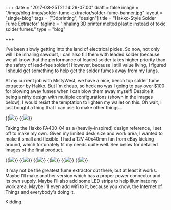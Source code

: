 +++
date = "2017-03-25T21:14:29-07:00"
draft = false
image = "/imgs/blog-imgs/solder-fume-extractor/solder-fume-banner.jpg"
layout = "single-blog"
tags = ["3dprinting", "design"]
title = "Hakko-Style Solder Fume Extractor"
tagline = "Inhaling 3D printer melted plastic instead of toxic solder fumes."
type = "blog"

+++

I've been slowly getting into the land of electrical pixies. So now, not only will I be inhaling sawdust, I can also fill them with leaded solder (because we all know that the performance of leaded solder takes higher priority than the safety of lead-free solder)! However, because I still value living, I figured I should get something to help get the solder fumes away from my lungs.

At my current job with MistyWest, we have a nice, bench top solder fume extractor by Hakko. But I'm cheap, so heck no was I going to [pay over $100](https://www.digikey.ca/product-detail/en/american-hakko-products-inc/FA400-04/1691-1039-ND/6228795) for blowing away fumes when I can blow them away myself! Despite it being a nifty design with multiple configurations (shown in the images below), I would resist the temptation to lighten my wallet on this. Oh wait, I just bought a thing that I can use to make other things...

{{<img caption="Hakko solder fume extractor." src="/imgs/blog-imgs/solder-fume-extractor/hakko-1.PNG" >}}
{{<img caption="Look at all the lead I won't be inhaling!" src="/imgs/blog-imgs/solder-fume-extractor/hakko-2.jpg" >}}

Taking the Hakko FA400-04 as a (heavily-inspired) design reference, I set off to make my own. Given my limited desk size and work area, I wanted to make it small and flexible. I had a 12V 40x40mm fan from eBay kicking around, which fortunately fit my needs quite well. See below for detailed images of the final product.

{{<img caption="Image *kind of* showing it working. Configuration 1: Upright" src="/imgs/blog-imgs/solder-fume-extractor/1 - LmEO3z2.jpg" >}}
{{<img caption="Configuration 2: Low profile airflow" src="/imgs/blog-imgs/solder-fume-extractor/2 - czUZR3J.jpg" >}}
{{<img caption="Configuration 3: Third hand" src="/imgs/blog-imgs/solder-fume-extractor/3 - HPpDgDG.jpg" >}}
{{<img caption="Carbon filters cut to size." src="/imgs/blog-imgs/solder-fume-extractor/4 - nTKV4GM.jpg" >}}
{{<img caption="Pseudo-exploded view of assembly." src="/imgs/blog-imgs/solder-fume-extractor/5 - 4x2jB3f.jpg" >}}
{{<img caption="Uses M3 fasteners and a 40x40mm 12V fan." src="/imgs/blog-imgs/solder-fume-extractor/6 - bLHzYjo.jpg" >}}

It may not be the greatest fume extractor out there, but at least it works. Maybe I'll make another version which has a proper power connector and its own supply. Maybe I'll also add some LED strips to help illuminate my work area. Maybe I'll even add wifi to it, because you know, the Internet of Things and everybody's doing it.

Kidding.